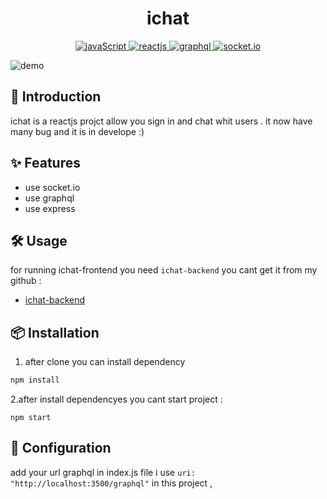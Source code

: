 <h1 align="center">
ichat
</h1>

<p align="center">
  <a href="https://www.javascript.com/">
    <img
      alt="javaScript"
      src="https://img.shields.io/badge/javaScript-%2357A143.svg?&style=for-the-badge&logo=JavaScript&logoColor=white"
    />
  </a>
  <a href="https://react.dev/">
    <img
      alt="reactjs"
      src="https://img.shields.io/badge/ReactJs-blue.svg?&style=for-the-badge&logo=React&logoColor=white"
    />
  </a> 
  </a>
    <a href="">
    <img
      alt="graphql"
      src="https://img.shields.io/badge/graphql-red.svg?&style=for-the-badge&logo=graphql&logoColor=white"
    />
  </a>
    <a href="">
    <img
      alt="socket.io"
      src="https://img.shields.io/badge/socket.io-yellow.svg?&style=for-the-badge&logo=Socket.io&logoColor=white"
    />
  </a>
</p>

![demo](https://github.com/amiof/images/blob/main/ichat-frontend.gif)

## 📢 Introduction

ichat is a reactjs  projct allow you sign in and chat whit users . it now have many bug and it is in develope :)

## ✨ Features

- use socket.io 
- use graphql 
- use express



## 🛠️ Usage

for running ichat-frontend  you need  `ichat-backend` you cant get it from my github :

- [ichat-backend](https://github.com/amiof/ichat-backend.git)



## 📦 Installation

1. after clone you can install dependency 


```js
npm install 
```
2.after install dependencyes you cant start project : 
```Js
npm start 
```



## 🔧 Configuration

add your url graphql in index.js file i use   `uri: "http://localhost:3500/graphql"` in this project ,



